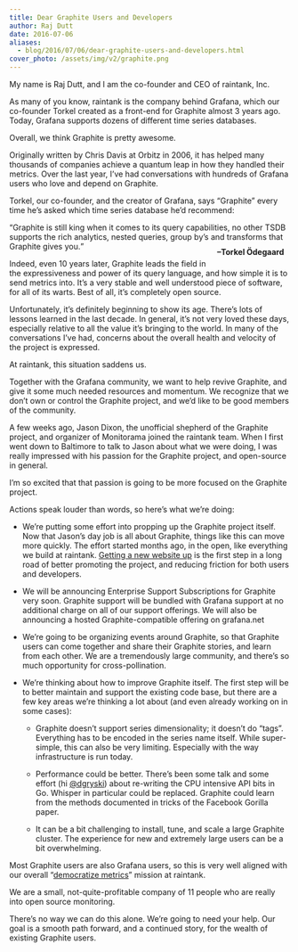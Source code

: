```yaml
---
title: Dear Graphite Users and Developers
author: Raj Dutt
date: 2016-07-06
aliases:
  - blog/2016/07/06/dear-graphite-users-and-developers.html
cover_photo: /assets/img/v2/graphite.png
---
```


My name is Raj Dutt, and I am the co-founder and CEO of raintank, Inc.

As many of you know, raintank is the company behind Grafana, which our co-founder Torkel created as a front-end for Graphite almost 3 years ago. Today, Grafana supports dozens of different time series databases.

Overall, we think Graphite is pretty awesome.

Originally written by Chris Davis at Orbitz in 2006, it has helped many thousands of companies achieve a quantum leap in how they handled their metrics. Over the last year, I’ve had conversations with hundreds of Grafana users who love and depend on Graphite.

Torkel, our co-founder, and the creator of Grafana, says “Graphite” every time he’s asked which time series database he’d recommend:

<q class="quote">Graphite is still king when it comes to its query capabilities, no other TSDB supports the rich analytics, nested queries, group by’s and transforms that Graphite gives you.<span style="float:right; font-weight:bold; margin-top:10px; margin-right:10px; padding-bottom:20px;">–Torkel Ödegaard</span></q>

Indeed, even 10 years later, Graphite leads the field in the expressiveness and power of its query language, and how simple it is to send metrics into. It’s a very stable and well understood piece of software, for all of its warts.  Best of all, it’s completely open source.

Unfortunately, it’s definitely beginning to show its age. There’s lots of lessons learned in the last decade. In general, it’s not very loved these days, especially relative to all the value it’s bringing to the world. In many of the conversations I’ve had, concerns about the overall health and velocity of the project is expressed.

At raintank, this situation saddens us.

Together with the Grafana community, we want to help revive Graphite, and give it some much needed resources and momentum. We recognize that we don’t own or control the Graphite project, and we’d like to be good members of the community.

A few weeks ago, Jason Dixon, the unofficial shepherd of the Graphite project, and organizer of Monitorama joined the raintank team. When I first went down to Baltimore to talk to Jason about what we were doing, I was really impressed with his passion for the Graphite project, and open-source in general.

I’m so excited that that passion is going to be more focused on the Graphite project.

 Actions speak louder than words, so here’s what we’re doing:

* We’re putting some effort into propping up the Graphite project itself. Now that Jason’s day job is all about Graphite, things like this can move more quickly. The effort started months ago, in the open, like everything we build at raintank. [Getting a new website up](http://graphiteapp.org) is the first step in a long road of better promoting the project, and reducing friction for both users and developers.

* We will be announcing Enterprise Support Subscriptions for Graphite very soon. Graphite support will be bundled with Grafana support at no additional charge on all of our support offerings. We will also be announcing a hosted Graphite-compatible offering on grafana.net

* We’re going to be organizing events around Graphite, so that Graphite users can come together and share their Graphite stories, and learn from each other. We are a tremendously large community, and there’s so much opportunity for cross-pollination.

* We’re thinking about how to improve Graphite itself. The first step will be to better maintain and support the existing code base, but there are a few key areas we’re thinking a lot about (and even already working on in some cases):

  * Graphite doesn’t support series dimensionality; it doesn’t do “tags”. Everything has to be encoded in the series name itself. While super-simple, this can also be very limiting. Especially with the way infrastructure is run today.

  * Performance could be better. There’s been some talk and some effort (hi [@dgryski](https://twitter.com/dgryski)) about re-writing the CPU intensive API bits in Go. Whisper in particular could be replaced. Graphite could learn from the methods documented in tricks of the Facebook Gorilla paper.

  * It can be a bit challenging to install, tune, and scale a large Graphite cluster. The experience for new and extremely large users can be a bit overwhelming.

Most Graphite users are also Grafana users, so this is very well aligned with our overall “[democratize metrics](https://blog.raintank.io/democratize-metrics-sounds-interesting-but-what-does-it-mean/)” mission at raintank.

We are a small, not-quite-profitable company of 11 people who are really into open source monitoring.

There’s no way we can do this alone. We’re going to need your help. Our goal is a smooth path forward, and a continued story, for the wealth of existing Graphite users.


